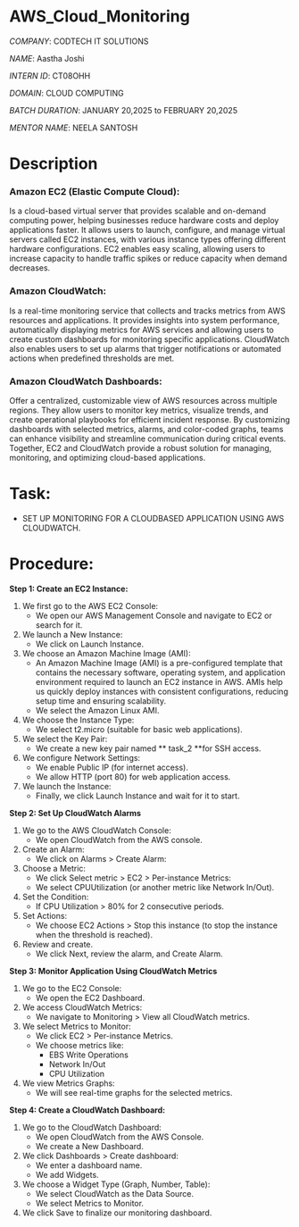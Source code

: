 # AWS_Cloud_Monitoring


*COMPANY*: CODTECH IT SOLUTIONS 

*NAME*: Aastha Joshi

*INTERN ID*: CT08OHH

*DOMAIN*: CLOUD COMPUTING

*BATCH DURATION*: JANUARY 20,2025 to FEBRUARY 20,2025

*MENTOR NAME*: NEELA SANTOSH

# Description

### **Amazon EC2 (Elastic Compute Cloud):** ###
Is a cloud-based virtual server that provides scalable and on-demand computing power, helping businesses reduce hardware costs and deploy applications faster. It allows users to launch, configure, and manage virtual servers called EC2 instances, with various instance types offering different hardware configurations. EC2 enables easy scaling, allowing users to increase capacity to handle traffic spikes or reduce capacity when demand decreases.

### **Amazon CloudWatch:** ###
Is a real-time monitoring service that collects and tracks metrics from AWS resources and applications. It provides insights into system performance, automatically displaying metrics for AWS services and allowing users to create custom dashboards for monitoring specific applications. CloudWatch also enables users to set up alarms that trigger notifications or automated actions when predefined thresholds are met.

### **Amazon CloudWatch Dashboards:** ###
Offer a centralized, customizable view of AWS resources across multiple regions. They allow users to monitor key metrics, visualize trends, and create operational playbooks for efficient incident response. By customizing dashboards with selected metrics, alarms, and color-coded graphs, teams can enhance visibility and streamline communication during critical events. Together, EC2 and CloudWatch provide a robust solution for managing, monitoring, and optimizing cloud-based applications.

# Task:
- SET UP MONITORING FOR A CLOUDBASED APPLICATION USING AWS CLOUDWATCH.

# Procedure:

**Step 1: Create an EC2 Instance:**
1. We first go to the AWS EC2 Console:
   - We open our AWS Management Console and navigate to EC2 or search for it.
2. We launch a New Instance:
   - We click on Launch Instance.
3. We choose an Amazon Machine Image (AMI):
   - An Amazon Machine Image (AMI) is a pre-configured template that contains the necessary software, operating system, and application environment required to launch an EC2 instance in AWS. AMIs help us quickly deploy instances with consistent configurations, reducing setup time and ensuring scalability.
   - We select the Amazon Linux AMI.
4. We choose the Instance Type:
   - We select t2.micro (suitable for basic web applications).
5. We select the Key Pair:
   - We create a new key pair named ** task_2 **for SSH access.
6. We configure Network Settings:
   - We enable Public IP (for internet access).
   - We allow HTTP (port 80) for web application access.
7. We launch the Instance:
   - Finally, we click Launch Instance and wait for it to start.

**Step 2: Set Up CloudWatch Alarms**
1. We go to the AWS CloudWatch Console:
   - We open CloudWatch from the AWS console.
2. Create an Alarm:
   - We click on Alarms > Create Alarm:
3. Choose a Metric:
   - We click Select metric > EC2 > Per-instance Metrics:
   - We select CPUUtilization (or another metric like Network In/Out).
4. Set the Condition:
   - If CPU Utilization > 80% for 2 consecutive periods.
5. Set Actions:
   - We choose EC2 Actions > Stop this instance (to stop the instance when the threshold is reached).
6. Review and create.
   - We click Next, review the alarm, and Create Alarm.

**Step 3: Monitor Application Using CloudWatch Metrics**
1. We go to the EC2 Console:
   - We open the EC2 Dashboard.
2. We access CloudWatch Metrics:
   - We navigate to Monitoring > View all CloudWatch metrics.
3. We select Metrics to Monitor:
   - We click EC2 > Per-instance Metrics.
   - We choose metrics like:
     - EBS Write Operations
     - Network In/Out
     - CPU Utilization
4. We view Metrics Graphs:
   - We will see real-time graphs for the selected metrics.

**Step 4: Create a CloudWatch Dashboard:**
1. We go to the CloudWatch Dashboard:
   - We open CloudWatch from the AWS Console.
   - We create a New Dashboard.
2. We click Dashboards > Create dashboard:
   - We enter a dashboard name.
   - We add Widgets.
3. We choose a Widget Type (Graph, Number, Table):
   - We select CloudWatch as the Data Source.
   - We select Metrics to Monitor.
4. We click Save to finalize our monitoring dashboard.
